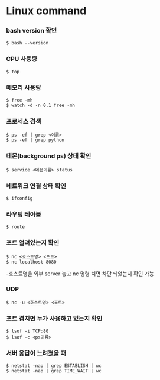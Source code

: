 # Linux command

### bash version 확인
```
$ bash --version
```
### CPU 사용량
```
$ top
```

### 메모리 사용량
```
$ free -mh
$ watch -d -n 0.1 free -mh
```

### 프로세스 검색
```
$ ps -ef | grep <이름>
$ ps -ef | grep python
```

### 데몬(background ps) 상태 확인
```
$ service <데몬이름> status
```

### 네트워크 연결 상태 확인
```
$ ifconfig
```

### 라우팅 테이블
```
$ route
```

### 포트 열려있는지 확인
```
$ nc <호스트명> <포트>
$ nc localhost 8080
```
-호스트명을 외부 server 놓고 nc 명령 치면 차단 되었는지 확인 가능  

### UDP
```
$ nc -u <호스트명> <포트>
```

### 포트 겹치면 누가 사용하고 있는지 확인
```
$ lsof -i TCP:80
$ lsof -c <ps이름>
```

### 서버 응답이 느려졌을 때
```
$ netstat -nap | grep ESTABLISH | wc
$ netstat -nap | grep TIME_WAIT | wc
```
